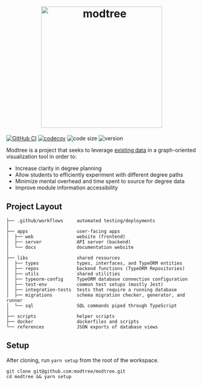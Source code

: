 <h1 align="center">
  <img src="https://raw.githubusercontent.com/wiki/modtree/modtree/logo/banner-light-bg.svg" alt="modtree" style="width:320px">
</h1>

[![GitHub CI](https://github.com/modtree/modtree/workflows/ci/badge.svg)](https://github.com/modtree/modtree/actions/workflows/ci.yml)
[![codecov](https://img.shields.io/codecov/c/github/modtree/modtree.svg)](https://codecov.io/gh/modtree/modtree)
![code size](https://img.shields.io/github/languages/code-size/modtree/modtree)
![version](https://img.shields.io/github/package-json/v/modtree/modtree)

Modtree is a project that seeks to leverage [existing
data](https://api.nusmods.com/v2/) in a graph-oriented visualization
tool in order to:

- Increase clarity in degree planning
- Allow students to efficiently experiment with different degree paths
- Minimize mental overhead and time spent to source for degree data
- Improve module information accessibility

## Project Layout

```
├── .github/workflows     automated testing/deployments
│
├── apps                  user-facing apps
│  ├── web                website (frontend)
│  ├── server             API server (backend)
│  └── docs               documentation website
│
├── libs                  shared resources
│  ├── types              types, interfaces, and TypeORM entities
│  ├── repos              backend functions (TypeORM Repositories)
│  ├── utils              shared utilities
│  ├── typeorm-config     TypeORM database connection configuration
│  ├── test-env           common test setups (mostly Jest)
│  ├── integration-tests  tests that require a running database
│  ├── migrations         schema migration checker, generator, and runner
│  └── sql                SQL commands piped through TypeScript
│
├── scripts               helper scripts
├── docker                dockerfiles and scripts
└── references            JSON exports of database views
```

## Setup

After cloning, run `yarn setup` from the root of the workspace.

```
git clone git@github.com:modtree/modtree.git
cd modtree && yarn setup
```
